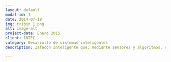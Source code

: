 ```yaml
---
layout: default
modal-id: 1
date: 2014-07-18
img: tribin 1.png
alt: image-alt
project-date: Enero 2015
client: INTEC
category: Desarrollo de sistemas inteligentes
description: Zafacón inteligente que, mediante sensores y algoritmos, clasifica la basura de forma automática en this area of the page to describe your project. The icon above is part of a free icon set by <a href="https://youtu.be/hMM2_aEgnyQ">video</a>. On their website, you can download their free set with 16 icons, or you can purchase the entire set with 146 icons for only $12!

---
```

